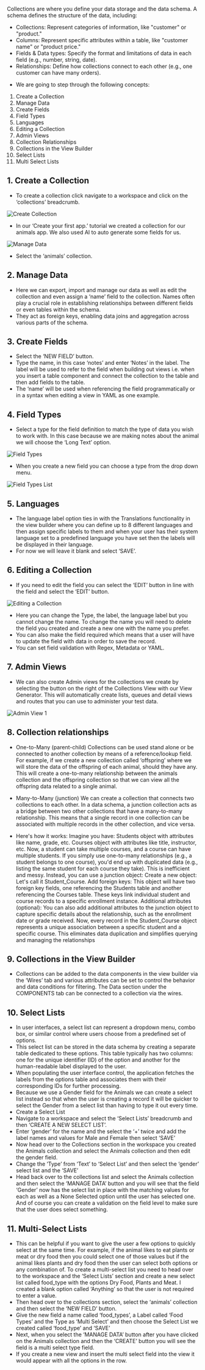 Collections are where you define your data storage and the data schema. A schema defines the structure of the data, including:

-   Collections: Represent categories of information, like "customer" or "product."
-   Columns: Represent specific attributes within a table, like "customer name" or "product price."
-   Fields & Data types: Specify the format and limitations of data in each field (e.g., number, string, date).
-   Relationships: Define how collections connect to each other (e.g., one customer can have many orders).

*   We are going to step through the following concepts:

1. Create a Collection
2. Manage Data
3. Create Fields
4. Field Types
5. Languages
6. Editing a Collection
7. Admin Views
8. Collection Relationships
9. Collections in the View Builder
10. Select Lists
11. Multi Select Lists

## 1. Create a Collection

-   To create a collection click navigate to a workspace and click on the ‘collections’ breadcrumb.

![Create Collection](./image2.png "Create Collection")

-   In our ‘Create your first app.’ tutorial we created a collection for our animals app. We also used AI to auto generate some fields for us.

![Manage Data](./image5.png "Manage Data")

-   Select the ‘animals’ collection.

## 2. Manage Data

-   Here we can export, import and manage our data as well as edit the collection and even assign a ‘name’ field to the collection. Names often play a crucial role in establishing relationships between different fields or even tables within the schema.
-   They act as foreign keys, enabling data joins and aggregation across various parts of the schema.

## 3. Create Fields

-   Select the ‘NEW FIELD’ button.
-   Type the name, in this case ‘notes’ and enter ‘Notes’ in the label. The label will be used to refer to the field when building out views i.e. when you insert a table component and connect the collection to the table and then add fields to the table.
-   The ‘name’ will be used when referencing the field programmatically or in a syntax when editing a view in YAML as one example.

## 4. Field Types

-   Select a type for the field definition to match the type of data you wish to work with. In this case because we are making notes about the animal we will choose the ‘Long Text’ option.

![Field Types](./image9.png "Field Types")

-   When you create a new field you can choose a type from the drop down menu.

![Field Types List](./image10.png "Field Types List")

## 5. Languages

-   The language label option ties in with the Translations functionality in the view builder where you can define up to 8 different languages and then assign specific labels to them and when your user has their system language set to a predefined language you have set then the labels will be displayed in their language.
-   For now we will leave it blank and select ‘SAVE’.

## 6. Editing a Collection

-   If you need to edit the field you can select the ‘EDIT’ button in line with the field and select the ‘EDIT’ button.

![Editing a Collection](./image6.png "Editing a Collection")

-   Here you can change the Type, the label, the language label but you cannot change the name. To change the name you will need to delete the field you created and create a new one with the name you prefer.
-   You can also make the field required which means that a user will have to update the field with data in order to save the record.
-   You can set field validation with Regex, Metadata or YAML.

## 7. Admin Views

-   We can also create Admin views for the collections we create by selecting the button on the right of the Collections View with our View Generator. This will automatically create lists, queues and detail views and routes that you can use to administer your test data.

![Admin View 1](./image2.png "Admin View 1")

## 8. Collection relationships

-   One-to-Many (parent-child)
    Collections can be used stand alone or be connected to another collection by means of a reference/lookup field. For example, if we create a new collection called ‘offspring’ where we will store the data of the offspring of each animal, should they have any.
    This will create a one-to-many relationship between the animals collection and the offspring collection so that we can view all the offspring data related to a single animal.

-   Many-to-Many (junction)
    We can create a collection that connects two collections to each other. In a data schema, a junction collection acts as a bridge between two other collections that have a many-to-many relationship. This means that a single record in one collection can be associated with multiple records in the other collection, and vice versa.

-   Here's how it works:
    Imagine you have:
    Students object with attributes like name, grade, etc.
    Courses object with attributes like title, instructor, etc.
    Now, a student can take multiple courses, and a course can have multiple students. If you simply use one-to-many relationships (e.g., a student belongs to one course), you'd end up with duplicated data (e.g., listing the same student for each course they take). This is inefficient and messy.
    Instead, you can use a junction object:
    Create a new object: Let's call it Student_Course.
    Add foreign keys: This object will have two foreign key fields, one referencing the Students table and another referencing the Courses table. These keys link individual student and course records to a specific enrollment instance.
    Additional attributes (optional): You can also add additional attributes to the junction object to capture specific details about the relationship, such as the enrollment date or grade received.
    Now, every record in the Student_Course object represents a unique association between a specific student and a specific course. This eliminates data duplication and simplifies querying and managing the relationships

## 9. Collections in the View Builder

-   Collections can be added to the data components in the view builder via the ‘Wires’ tab and various attributes can be set to control the behavior and data conditions for filtering. The Data section under the COMPONENTS tab can be connected to a collection via the wires.

## 10. Select Lists

-   In user interfaces, a select list can represent a dropdown menu, combo box, or similar control where users choose from a predefined set of options.
-   This select list can be stored in the data schema by creating a separate table dedicated to these options. This table typically has two columns: one for the unique identifier (ID) of the option and another for the human-readable label displayed to the user.
-   When populating the user interface control, the application fetches the labels from the options table and associates them with their corresponding IDs for further processing.
-   Because we use a Gender field for the Animals we can create a select list instead so that when the user is creating a record it will be quicker to select the Gender from a select list than having to type it out every time.
-   Create a Select List
-   Navigate to a workspace and select the ‘Select Lists’ breadcrumb and then ‘CREATE A NEW SELECT LIST’.
-   Enter ‘gender’ for the name and the select the ‘+’ twice and add the label names and values for Male and Female then select ‘SAVE’
-   Now head over to the Collections section in the workspace you created the Animals collection and select the Animals collection and then edit the gender field.
-   Change the ‘Type’ from ‘Text’ to ‘Select List’ and then select the ‘gender’ select list and the ‘SAVE’
-   Head back over to the collections list and select the Animals collection and then select the ‘MANAGE DATA’ button and you will see that the field ‘Gender’ now has the select list in place with the matching values for each as well as a None Selected option until the user has selected one. And of course you can create a validation on the field level to make sure that the user does select something.

## 11. Multi-Select Lists

-   This can be helpful if you want to give the user a few options to quickly select at the same time. For example, if the animal likes to eat plants or meat or dry food then you could select one of those values but if the animal likes plants and dry food then the user can select both options or any combination of. To create a multi-select list you need to head over to the workspace and the ‘Select Lists’ section and create a new select list called food_type with the options Dry Food, Plants and Meat. I created a blank option called ‘Anything’ so that the user is not required to enter a value.
-   Then head over to the collections section, select the ‘animals’ collection and then select the ‘NEW FIELD’ button.
-   Give the new field a name called ‘food_types’, a Label called ‘Food Types’ and the Type as ‘Multi Select’ and then choose the Select List we created called ‘food_type’ and ‘SAVE’
-   Next, when you select the ‘MANAGE DATA’ button after you have clicked on the Animals collection and then the ‘CREATE’ button you will see the field is a multi select type field.
-   If you create a new view and insert the multi select field into the view it would appear with all the options in the row.
